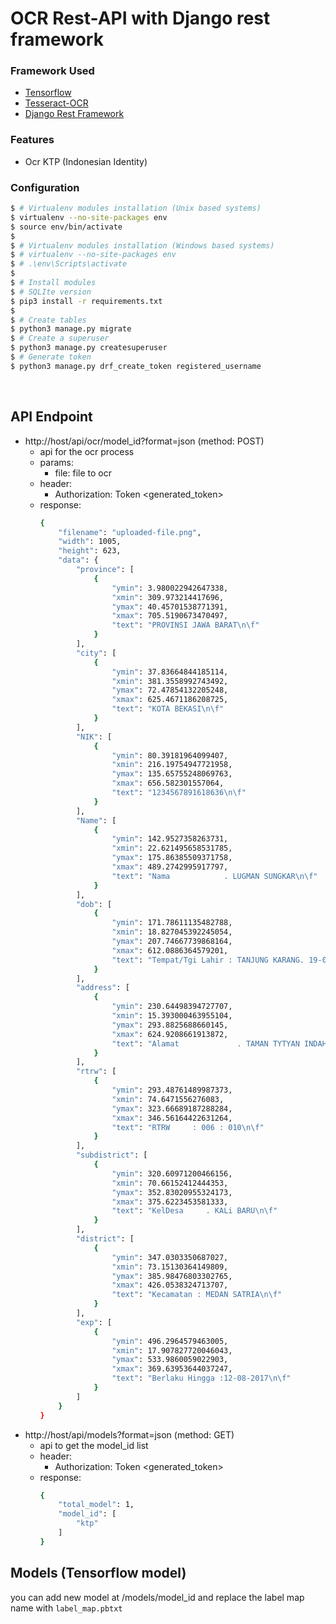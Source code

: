 # OCR Rest-API with Django rest framework

### Framework Used
- [Tensorflow](https://www.tensorflow.org/)
- [Tesseract-OCR](https://github.com/tesseract-ocr/tesseract)
- [Django Rest Framework](https://www.django-rest-framework.org)


### Features

- Ocr KTP (Indonesian Identity)


### Configuration

```bash
$ # Virtualenv modules installation (Unix based systems)
$ virtualenv --no-site-packages env
$ source env/bin/activate
$
$ # Virtualenv modules installation (Windows based systems)
$ # virtualenv --no-site-packages env
$ # .\env\Scripts\activate
$ 
$ # Install modules
$ # SQLIte version
$ pip3 install -r requirements.txt
$
$ # Create tables
$ python3 manage.py migrate
$ # Create a superuser
$ python3 manage.py createsuperuser
$ # Generate token
$ python3 manage.py drf_create_token registered_username
```
<br />

## API Endpoint
- http://host/api/ocr/model_id?format=json (method: POST)
    - api for the ocr process
    - params:
        - file: file to ocr
    - header:
        - Authorization: Token <generated_token> 
    - response:
        ```bash
        {
            "filename": "uploaded-file.png",
            "width": 1005,
            "height": 623,
            "data": {
                "province": [
                    {
                        "ymin": 3.980022942647338,
                        "xmin": 309.973214417696,
                        "ymax": 40.45701538771391,
                        "xmax": 705.5190673470497,
                        "text": "PROVINSI JAWA BARAT\n\f"
                    }
                ],
                "city": [
                    {
                        "ymin": 37.83664844185114,
                        "xmin": 381.3558992743492,
                        "ymax": 72.47854132205248,
                        "xmax": 625.4671186208725,
                        "text": "KOTA BEKASI\n\f"
                    }
                ],
                "NIK": [
                    {
                        "ymin": 80.39181964099407,
                        "xmin": 216.19754947721958,
                        "ymax": 135.65755248069763,
                        "xmax": 656.582301557064,
                        "text": "1234567891618636\n\f"
                    }
                ],
                "Name": [
                    {
                        "ymin": 142.9527358263731,
                        "xmin": 22.621495658531785,
                        "ymax": 175.86385509371758,
                        "xmax": 489.2742995917797,
                        "text": "Nama            . LUGMAN SUNGKAR\n\f"
                    }
                ],
                "dob": [
                    {
                        "ymin": 171.78611135482788,
                        "xmin": 18.827045392245054,
                        "ymax": 207.74667739868164,
                        "xmax": 612.0886364579201,
                        "text": "Tempat/Tgi Lahir : TANJUNG KARANG. 19-05-1972\n\f"
                    }
                ],
                "address": [
                    {
                        "ymin": 230.64498394727707,
                        "xmin": 15.393000463955104,
                        "ymax": 293.8825688660145,
                        "xmax": 624.9208661913872,
                        "text": "Alamat             . TAMAN TYTYAN INDAH BLOK J4\nNO.11\n\f"
                    }
                ],
                "rtrw": [
                    {
                        "ymin": 293.48761489987373,
                        "xmin": 74.6471556276083,
                        "ymax": 323.66689187288284,
                        "xmax": 346.56164422631264,
                        "text": "RTRW     : 006 : 010\n\f"
                    }
                ],
                "subdistrict": [
                    {
                        "ymin": 320.60971200466156,
                        "xmin": 70.66152412444353,
                        "ymax": 352.83020955324173,
                        "xmax": 375.6223453581333,
                        "text": "KelDesa     . KALi BARU\n\f"
                    }
                ],
                "district": [
                    {
                        "ymin": 347.0303350687027,
                        "xmin": 73.15130364149809,
                        "ymax": 385.98476803302765,
                        "xmax": 426.0538324713707,
                        "text": "Kecamatan : MEDAN SATRIA\n\f"
                    }
                ],
                "exp": [
                    {
                        "ymin": 496.2964579463005,
                        "xmin": 17.907827720046043,
                        "ymax": 533.9860059022903,
                        "xmax": 369.63953644037247,
                        "text": "Berlaku Hingga :12-08-2017\n\f"
                    }
                ]
            }
        }
        ```
- http://host/api/models?format=json (method: GET)
    - api to get the model_id list
    - header:
        - Authorization: Token <generated_token> 
    - response:
        ```bash
        {
            "total_model": 1,
            "model_id": [
                "ktp"
            ]
        }
        ```

## Models (Tensorflow model)
you can add new model at /models/model_id and replace the label map name with `label_map.pbtxt`